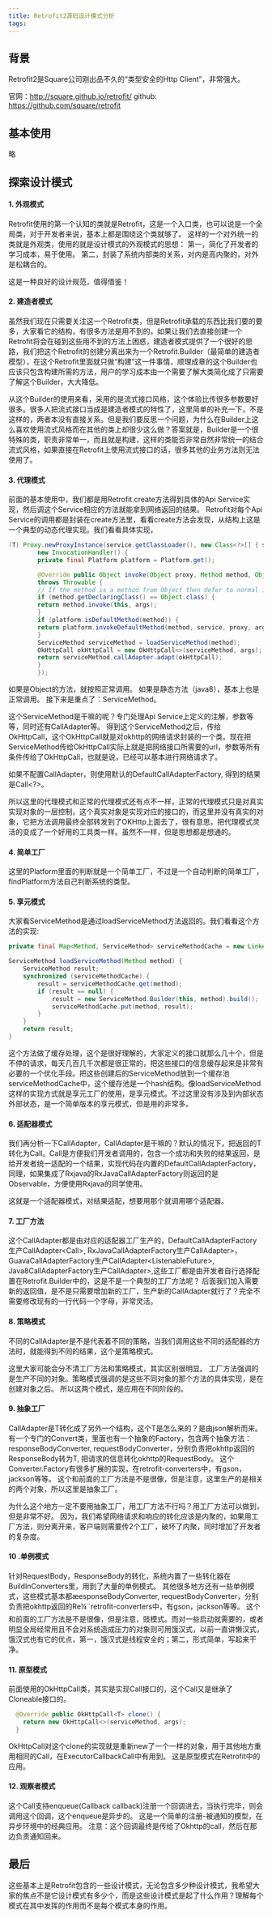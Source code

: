 ```yaml
---
title: Retrofit2源码设计模式分析
tags:
---
```


## 背景

Retrofit2是Square公司刚出品不久的“类型安全的Http Client”，非常强大。

官网：http://square.github.io/retrofit/
github: https://github.com/square/retrofit

## 基本使用

略

## 探索设计模式

#### 1. 外观模式

Retrofit使用的第一个认知的类就是Retrofit，这是一个入口类，也可以说是一个全局类，对于开发者来说，基本上都是围绕这个类就够了。
这样的一个对外统一的类就是外观类，使用的就是设计模式的外观模式的思想：
第一，简化了开发者的学习成本，易于使用。
第二，封装了系统内部类的关系，对内是高内聚的，对外是松耦合的。

这是一种良好的设计规范，值得借鉴！

#### 2. 建造者模式

虽然我们现在只需要关注这一个Retrofit类，但是Retrofit承载的东西比我们要的要多，大家看它的结构，有很多方法是用不到的，如果让我们去直接创建一个Retrofit将会在碰到这些用不到的方法上困惑，建造者模式提供了一个很好的思路，我们把这个Retrofit的创建分离出来为一个Retrofit.Builder（最简单的建造者模型），在这个Retrofit里面就只做“构建”这一件事情，顺理成章的这个Builder也应该只包含构建所需的方法，用户的学习成本由一个需要了解大类简化成了只需要了解这个Builder，大大降低。

从这个Builder的使用来看，采用的是流式接口风格，这个体验比传很多参数要好很多。很多人把流式接口当成是建造者模式的特性了，这里简单的补充一下，不是这样的，两者本没有直接关系。但是我们要反思一个问题，为什么在Builder上这么喜欢使用流式风格而在其他的类上却很少这么做？答案就是，Builder是一个很特殊的类，职责非常单一，而且就是构建，这样的类能否非常自然非常统一的结合流式风格，如果直接在Retrofit上使用流式接口的话，很多其他的业务方法则无法使用了。

#### 3. 代理模式

前面的基本使用中，我们都是用Retrofit.create方法得到具体的Api Service实现，然后调这个Service相应的方法就能拿到网络返回的结果。
Retrofit对每个Api Service的调用都是封装在create方法里，看看create方法会发现，从结构上这是一个典型的动态代理实现。我们看看具体实现，
```java
(T) Proxy.newProxyInstance(service.getClassLoader(), new Class<?>[] { service },
        new InvocationHandler() {
        private final Platform platform = Platform.get();

        @Override public Object invoke(Object proxy, Method method, Object... args)
        throws Throwable {
        // If the method is a method from Object then defer to normal invocation.
        if (method.getDeclaringClass() == Object.class) {
        return method.invoke(this, args);
        }
        if (platform.isDefaultMethod(method)) {
        return platform.invokeDefaultMethod(method, service, proxy, args);
        }
        ServiceMethod serviceMethod = loadServiceMethod(method);
        OkHttpCall okHttpCall = new OkHttpCall<>(serviceMethod, args);
        return serviceMethod.callAdapter.adapt(okHttpCall);
        }
        });
```

如果是Object的方法，就按照正常调用。
如果是静态方法（java8），基本上也是正常调用。
接下来是重点了：ServiceMethod。

这个ServiceMethod是干嘛的呢？专门处理Api Service上定义的注解，参数等等，同时还有CallAdapter等。
得到这个ServiceMethod之后，传给OkHttpCall，这个OkHttpCall就是对okhttp的网络请求封装的一个类。现在把ServiceMethod传给OkHttpCall实际上就是把网络接口所需要的url，参数等所有条件传给了OkHttpCall，也就是说，已经可以基本进行网络请求了。

如果不配置CallAdapter，则使用默认的DefaultCallAdapterFactory, 得到的结果是Call<?>。

所以这里的代理模式和正常的代理模式还有点不一样，正常的代理模式只是对真实实现对象的一层控制，这个真实对象是实现对应的接口的，而这里并没有真实的对象，它把方法调用最终全部转发到了OKHttp上面去了，很有意思，把代理模式灵活的变成了一个好用的工具类一样。虽然不一样，但是思想都是想通的。

#### 4. 简单工厂
这里的Platform里面的判断就是一个简单工厂，不过是一个自动判断的简单工厂，findPlatform方法自己判断系统的类型。

#### 5. 享元模式

大家看ServiceMethod是通过loadServiceMethod方法返回的。我们看看这个方法的实现:

```java
private final Map<Method, ServiceMethod> serviceMethodCache = new LinkedHashMap<>();

ServiceMethod loadServiceMethod(Method method) {
    ServiceMethod result;
    synchronized (serviceMethodCache) {
        result = serviceMethodCache.get(method);
        if (result == null) {
            result = new ServiceMethod.Builder(this, method).build();
            serviceMethodCache.put(method, result);
        }
    }
    return result;
}
```

这个方法做了缓存处理，这个是很好理解的，大家定义的接口就那么几十个，但是不停的请求，每天几百几千次都是很正常的，把这些接口的信息缓存起来是非常有必要的一个优化手段。把这些创建后的ServiceMethod放到一个缓存池serviceMethodCache中，这个缓存池是一个hash结构。像loadServiceMethod这样的实现方式就是享元工厂的使用，是享元模式。不过这里没有涉及到内部状态外部状态，是一个简单版本的享元模式，但是用的非常多。

#### 6. 适配器模式

我们再分析一下CallAdapter，CallAdapter是干嘛的？默认的情况下，把返回的T转化为Call<T>。Call<T>是方便我们开发者调用的，包含一个成功和失败的结果返回，是给开发者统一适配的一个结果，实现代码在内置的DefaultCallAdapterFactory，同理，如果集成了Rxjava的RxJavaCallAdapterFactory则返回的是Observable<T>，方便使用Rxjava的同学使用。

这就是一个适配器模式，对结果适配，想要用那个就调用哪个适配器。

#### 7. 工厂方法

这个CallAdapter都是由对应的适配器工厂生产的，DefaultCallAdapterFactory生产CallAdapter<Call<?>>, RxJavaCallAdapterFactory生产CallAdapter<Observable<?>>，GuavaCallAdapterFactory生产CallAdapter<ListenableFuture<?>>, Java8CallAdapterFactory生产CallAdapter<CompletableFuture<?>>,这些工厂都是由开发者自行选择配置在Retrofit.Builder中的，这是不是一个典型的工厂方法呢？
后面我们加入需要新的返回值，是不是只需要增加新的工厂，生产新的CallAdapter就行了？完全不需要修改现有的一行代码一个字母，非常灵活。


#### 8. 策略模式
不同的CallAdapter是不是代表着不同的策略，当我们调用这些不同的适配器的方法时，就能得到不同的结果，这个是策略模式。

这里大家可能会分不清工厂方法和策略模式，其实区别很明显。
工厂方法强调的是生产不同的对象。策略模式强调的是这些不同对象的那个方法的具体实现，是在创建对象之后。
所以这两个模式，是应用在不同阶段的。

#### 9. 抽象工厂
CallAdapter是T转化成了另外一个结构，这个T是怎么来的？是由json解析而来。
有一个专门的Convert类，里面也有一个抽象的Factory，包含两个抽象方法：responseBodyConverter, requestBodyConverter，分别负责把okhttp返回的ResponseBody转为T, 把请求的信息转化okhttp的RequestBody。
这个Converter.Factory有很多扩展的实现，在retrofit-converters中，有gson，jackson等等。
这个和前面的工厂方法是不是很像，但是注意，这里生产的是相关的两个对象，所以这里是抽象工厂。

为什么这个地方一定不要用抽象工厂，用工厂方法不行吗？用工厂方法可以做到，但是非常不好。
因为，我们希望网络请求和响应的转化应该是内聚的，如果用工厂方法，则分离开来，客户端则需要传2个工厂，破坏了内聚，同时增加了开发者的复杂度。

#### 10 .单例模式

针对RequestBody，ResponseBody的转化，系统内置了一些转化器在BuildInConverters里，用到了大量的单例模式。
其他很多地方还有一些单例模式，这些模式基本都æesponseBodyConverter, requestBodyConverter，分别负责把okhttp返回的Re¼¨retrofit-converters中，有gson，jackson等等。
这个和前面的工厂方法是不是很像，但是注意，豉模式。而对一些启动就需要的，或者明显全局经常用且不会对系统造成压力的对象则可用饿汉式，以前一直讲懒汉式，饿汉式也有它的优点，第一，饿汉式是线程安全的；第二，形式简单，写起来干净。

#### 11. 原型模式

前面使用的OkHttpCall类，其实是实现Call<T>接口的，这个Call<T>又是继承了Cloneable接口的。
```java
  @Override public OkHttpCall<T> clone() {
    return new OkHttpCall<>(serviceMethod, args);
  }
```
OkHttpCall对这个clone的实现就是重新new了一个一样的对象，用于其他地方重用相同的Call，在ExecutorCallbackCall中有用到。
这是原型模式在Retrofit中的应用。

#### 12. 观察者模式

这个Call支持enqueue(Callback<T> callback)注册一个回调进去，当执行完毕，则会调用这个回调，这个enqueue是异步的。
这是一个简单的注册-被通知的模型，在异步环境中的经典应用。
注意：这个回调最终是传给了Okhttp的call，然后在那边负责通知回来。

## 最后
这些基本上是Retrofit包含的一些设计模式，无论包含多少种设计模式，我希望大家的焦点不是它设计模式有多少个，而是这些设计模式是起了什么作用？理解每个模式在其中发挥的作用而不是每个模式本身的作用。
